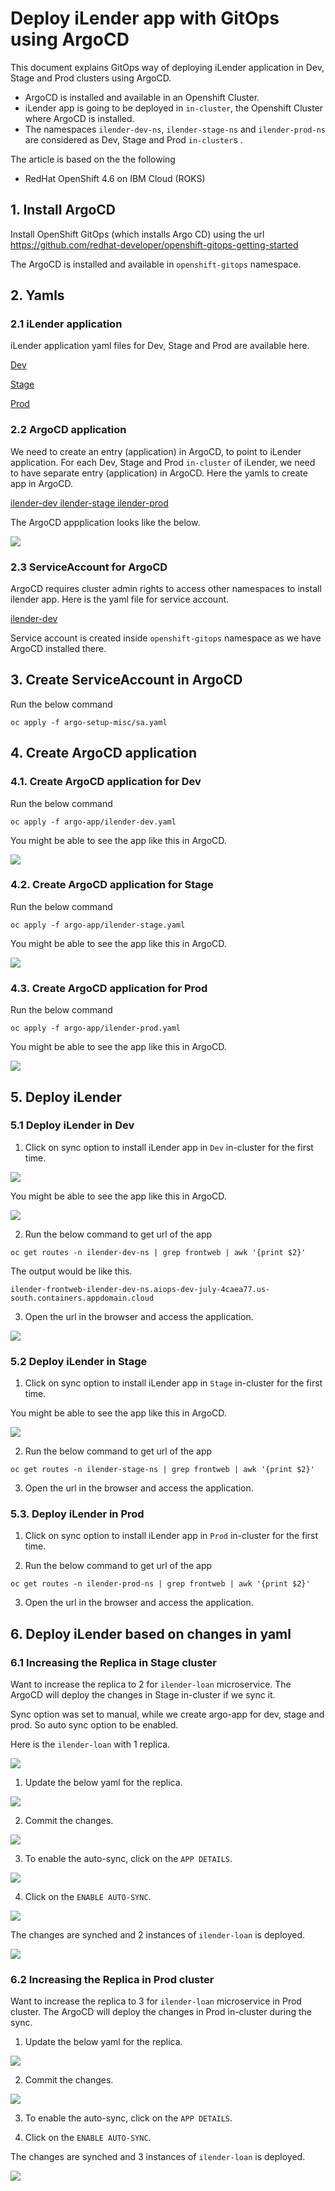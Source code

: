 # Deploy iLender app with GitOps using ArgoCD

This document explains GitOps way of deploying iLender application in Dev, Stage and Prod clusters using ArgoCD.

- ArgoCD is installed and available in an Openshift Cluster. 
- iLender app is going to be deployed in `in-cluster`, the Openshift Cluster where ArgoCD is installed.
- The namespaces `ilender-dev-ns`, `ilender-stage-ns` and `ilender-prod-ns` are considered as Dev, Stage and Prod `in-cluster`s .


The article is based on the the following
 - RedHat OpenShift 4.6 on IBM Cloud (ROKS)


## 1. Install ArgoCD

Install OpenShift GitOps (which installs Argo CD) using the url https://github.com/redhat-developer/openshift-gitops-getting-started

The ArgoCD is installed and available in `openshift-gitops` namespace.


## 2. Yamls

### 2.1 iLender application

iLender application yaml files for Dev, Stage and Prod are available here.

[Dev ](dev) 

[Stage ](stage) 

[Prod ](prod) 

### 2.2 ArgoCD application

We need to create an entry (application) in ArgoCD, to point to iLender application. For each Dev, Stage and Prod `in-cluster` of iLender, we need to have separate entry (application) in ArgoCD. Here the yamls to create app in ArgoCD.

[ilender-dev ](argo-app/ilender-dev.yaml) 
[ilender-stage ](argo-app/ilender-stage.yaml) 
[ilender-prod ](argo-app/ilender-prod.yaml) 

The ArgoCD appplication looks like the below.

<img src="images/01-all-apps.png">

### 2.3 ServiceAccount for ArgoCD

ArgoCD requires cluster admin rights to access other namespaces to install ilender app. Here is the yaml file for service account.

[ilender-dev ](argo-setup-misc/sa.yaml) 

Service account is created inside `openshift-gitops` namespace as we have ArgoCD installed there.

## 3. Create ServiceAccount in ArgoCD 

Run the below command

```
oc apply -f argo-setup-misc/sa.yaml
```

## 4. Create ArgoCD application

### 4.1. Create ArgoCD application for Dev

Run the below command

```
oc apply -f argo-app/ilender-dev.yaml
```

You might be able to see the app like this in ArgoCD.

<img src="images/02-dev.png">


### 4.2. Create ArgoCD application for Stage

Run the below command

```
oc apply -f argo-app/ilender-stage.yaml
```

You might be able to see the app like this in ArgoCD.

<img src="images/03-stage.png">


### 4.3. Create ArgoCD application for Prod

Run the below command

```
oc apply -f argo-app/ilender-prod.yaml
```

You might be able to see the app like this in ArgoCD.

<img src="images/04-prod.png">


## 5. Deploy iLender

### 5.1 Deploy iLender in Dev

1. Click on sync option to install iLender app in `Dev` in-cluster for the first time.

<img src="images/05-dev-sync.png">

You might be able to see the app like this in ArgoCD.

<img src="images/06-dev-ilender.png">

2. Run the below command to get url of the app

```
oc get routes -n ilender-dev-ns | grep frontweb | awk '{print $2}'
```

The output would be like this.

```
ilender-frontweb-ilender-dev-ns.aiops-dev-july-4caea77.us-south.containers.appdomain.cloud
```

3. Open the url in the browser and access the application.

<img src="images/07-ilender.png">

### 5.2 Deploy iLender in Stage

1. Click on sync option to install iLender app in `Stage` in-cluster for the first time.

You might be able to see the app like this in ArgoCD.

<img src="images/08-stage-ilender.png">

2. Run the below command to get url of the app

```
oc get routes -n ilender-stage-ns | grep frontweb | awk '{print $2}'
```

3. Open the url in the browser and access the application.


### 5.3. Deploy iLender in Prod

1. Click on sync option to install iLender app in `Prod` in-cluster for the first time.

2. Run the below command to get url of the app

```
oc get routes -n ilender-prod-ns | grep frontweb | awk '{print $2}'
```

3. Open the url in the browser and access the application.


## 6. Deploy iLender based on changes in yaml

### 6.1 Increasing the Replica in Stage cluster

Want to increase the replica to 2 for `ilender-loan` microservice. The ArgoCD will deploy the changes in Stage in-cluster if we sync it. 

Sync option was set to manual, while we create argo-app for dev, stage and prod. So auto sync option to be enabled.

Here is the `ilender-loan` with 1 replica.

<img src="images/08-stage-ilender.png">

1. Update the below yaml for the replica.

<img src="images/09-stage-replica-edit.png">

2. Commit the changes.

<img src="images/10-stage-commit.png">

3. To enable the auto-sync, click on the `APP DETAILS`.

<img src="images/11-app-detail-button.png">

4. Click on the `ENABLE AUTO-SYNC`.

<img src="images/12-enable-auto-sync-button.png">

The changes are synched and 2 instances of `ilender-loan` is deployed.

<img src="images/13-stage-2-instance.png">

### 6.2 Increasing the Replica in Prod cluster

Want to increase the replica to 3 for `ilender-loan` microservice in Prod cluster. The ArgoCD will deploy the changes in Prod in-cluster during the sync.


1. Update the below yaml for the replica.

<img src="images/14-prod-replica-3-edit.png">

2. Commit the changes.

<img src="images/15-prod-commit.png">

3. To enable the auto-sync, click on the `APP DETAILS`.

4. Click on the `ENABLE AUTO-SYNC`.

The changes are synched and 3 instances of `ilender-loan` is deployed.

<img src="images/16-prod-3-instnances.png">


